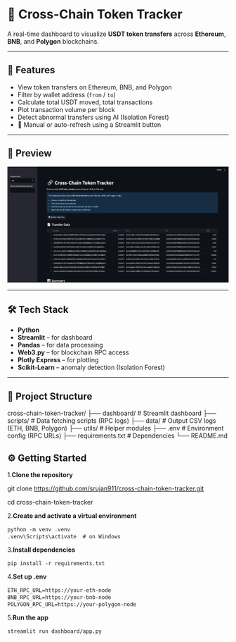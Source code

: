 # 🔗 Cross-Chain Token Tracker

A real-time dashboard to visualize **USDT token transfers** across **Ethereum**, **BNB**, and **Polygon** blockchains.

---

## 🚀 Features

- View token transfers on Ethereum, BNB, and Polygon
- Filter by wallet address (`from` / `to`)
- Calculate total USDT moved, total transactions
- Plot transaction volume per block
- Detect abnormal transfers using AI (Isolation Forest)
- 🔁 Manual or auto-refresh using a Streamlit button

---

## 📸 Preview

![alt text](image.png)

---

## 🛠️ Tech Stack

- **Python**
- **Streamlit** – for dashboard
- **Pandas** – for data processing
- **Web3.py** – for blockchain RPC access
- **Plotly Express** – for plotting
- **Scikit-Learn** – anomaly detection (Isolation Forest)

---

## 📂 Project Structure

cross-chain-token-tracker/
├── dashboard/ # Streamlit dashboard
├── scripts/ # Data fetching scripts (RPC logs)
├── data/ # Output CSV logs (ETH, BNB, Polygon)
├── utils/ # Helper modules
├── .env # Environment config (RPC URLs)
├── requirements.txt # Dependencies
└── README.md

## ⚙️ Getting Started

1.**Clone the repository**
   
   git clone https://github.com/srujan911/cross-chain-token-tracker.git

   cd cross-chain-token-tracker

2.**Create and activate a virtual environment**

    
    python -m venv .venv
    .venv\Scripts\activate  # on Windows

3.**Install dependencies**

    pip install -r requirements.txt

4.**Set up .env**

    ETH_RPC_URL=https://your-eth-node
    BNB_RPC_URL=https://your-bnb-node
    POLYGON_RPC_URL=https://your-polygon-node

5.**Run the app**

    streamlit run dashboard/app.py